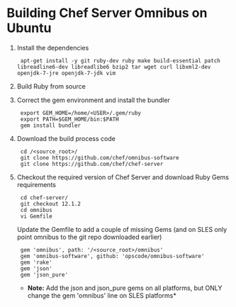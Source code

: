 # Building Chef Server Omnibus on Ubuntu

1. Install the dependencies 

		apt-get install -y git ruby-dev ruby make build-essential patch libreadline6-dev libreadlibe6 bzip2 tar wget curl libxml2-dev openjdk-7-jre openjdk-7-jdk vim 

2. Build Ruby from source

3. Correct the gem environment and install the bundler
	
		export GEM_HOME=/home/<USER>/.gem/ruby
		export PATH=$GEM_HOME/bin:$PATH
		gem install bundler
	
4. Download the build process code
	
		cd /<source_root>/
		git clone https://github.com/chef/omnibus-software
		git clone https://github.com/chef/chef-server

5. Checkout the required version of Chef Server and download Ruby Gems requirements

		cd chef-server/
		git checkout 12.1.2
		cd omnibus
		vi Gemfile
	
	Update the Gemfile to add a couple of missing Gems (and on SLES only point omnibus to the git repo downloaded earlier)
	
		gem 'omnibus', path: '/<source_root>/omnibus'
		gem 'omnibus-software', github: 'opscode/omnibus-software'
		gem 'rake'
		gem 'json'
		gem 'json_pure'
	
	* **Note:** Add the json and json_pure gems on all platforms, but ONLY change the gem 'omnibus' line on SLES platforms*
